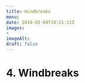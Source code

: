 ```yaml
---
title: Windbreaks
menu: 
date: 2018-02-09T19:21:11Z
images: 
- 
imageAlt: 
draft: false
---
```


# 4. Windbreaks


